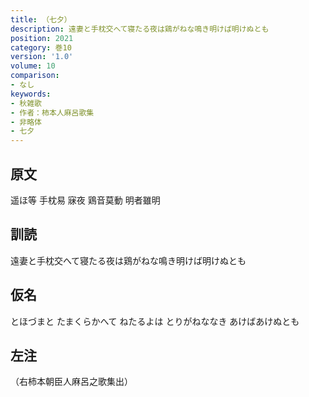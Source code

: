 ```yaml
---
title: （七夕）
description: 遠妻と手枕交へて寝たる夜は鶏がねな鳴き明けば明けぬとも
position: 2021
category: 巻10
version: '1.0'
volume: 10
comparison:
- なし
keywords:
- 秋雑歌
- 作者：柿本人麻呂歌集
- 非略体
- 七夕
---
```


## 原文

遥ほ等 手枕易 寐夜 鶏音莫動 明者雖明

## 訓読

遠妻と手枕交へて寝たる夜は鶏がねな鳴き明けば明けぬとも

## 仮名

とほづまと たまくらかへて ねたるよは とりがねななき あけばあけぬとも

## 左注

（右柿本朝臣人麻呂之歌集出）
